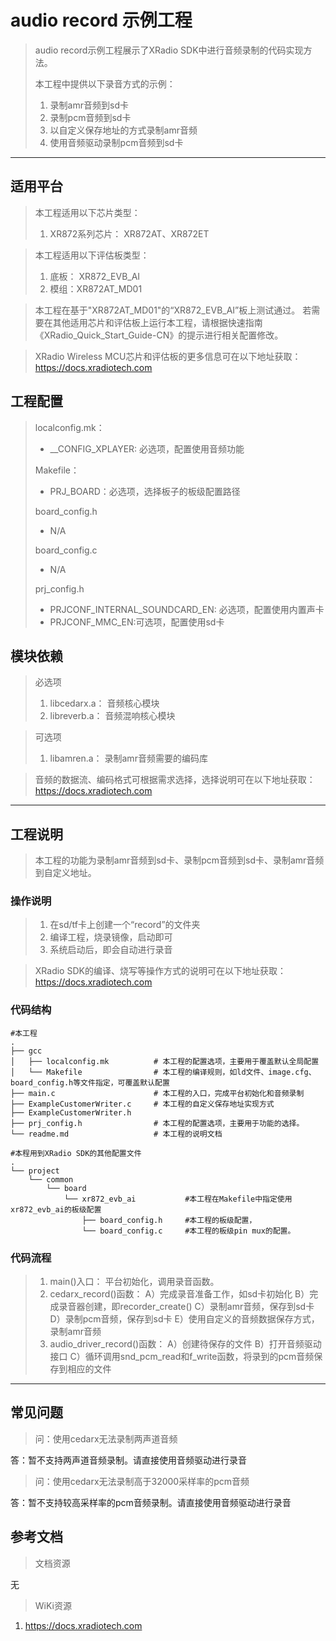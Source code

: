 # audio record 示例工程

> audio record示例工程展示了XRadio SDK中进行音频录制的代码实现方法。
>
> 本工程中提供以下录音方式的示例：
> 1. 录制amr音频到sd卡
> 2. 录制pcm音频到sd卡
> 3. 以自定义保存地址的方式录制amr音频
> 4. 使用音频驱动录制pcm音频到sd卡

---

## 适用平台

> 本工程适用以下芯片类型：
>
> 1. XR872系列芯片： XR872AT、XR872ET

> 本工程适用以下评估板类型：
> 1. 底板： XR872_EVB_AI
> 2. 模组：XR872AT_MD01

> 本工程在基于"XR872AT_MD01"的“XR872_EVB_AI”板上测试通过。
> 若需要在其他适用芯片和评估板上运行本工程，请根据快速指南《XRadio_Quick_Start_Guide-CN》的提示进行相关配置修改。

> XRadio Wireless MCU芯片和评估板的更多信息可在以下地址获取：
> https://docs.xradiotech.com

## 工程配置

> localconfig.mk：
> * __CONFIG_XPLAYER: 必选项，配置使用音频功能
>
> Makefile：
> * PRJ_BOARD：必选项，选择板子的板级配置路径
>
> board_config.h
> * N/A
>
> board_config.c
> * N/A
>
> prj_config.h
> * PRJCONF_INTERNAL_SOUNDCARD_EN: 必选项，配置使用内置声卡
> * PRJCONF_MMC_EN:可选项，配置使用sd卡

## 模块依赖

> 必选项
> 1. libcedarx.a： 音频核心模块
> 2. libreverb.a： 音频混响核心模块

> 可选项
>
> 1. libamren.a： 录制amr音频需要的编码库

> 音频的数据流、编码格式可根据需求选择，选择说明可在以下地址获取：
> https://docs.xradiotech.com

---

## 工程说明

> 本工程的功能为录制amr音频到sd卡、录制pcm音频到sd卡、录制amr音频到自定义地址。

### 操作说明

> 1. 在sd/tf卡上创建一个“record”的文件夹
> 2. 编译工程，烧录镜像，启动即可
> 3. 系统启动后，即会自动进行录音

> XRadio SDK的编译、烧写等操作方式的说明可在以下地址获取：
> https://docs.xradiotech.com


### 代码结构
```
#本工程
.
├── gcc
│   ├── localconfig.mk          # 本工程的配置选项，主要用于覆盖默认全局配置
│   └── Makefile                # 本工程的编译规则，如ld文件、image.cfg、board_config.h等文件指定，可覆盖默认配置
├── main.c                      # 本工程的入口，完成平台初始化和音频录制
├── ExampleCustomerWriter.c     # 本工程的自定义保存地址实现方式
├── ExampleCustomerWriter.h
├── prj_config.h                # 本工程的配置选项，主要用于功能的选择。
└── readme.md                   # 本工程的说明文档

#本程用到XRadio SDK的其他配置文件
.
└── project
    └── common
        └── board
            └── xr872_evb_ai           #本工程在Makefile中指定使用xr872_evb_ai的板级配置
                ├── board_config.h     #本工程的板级配置，
                └── board_config.c     #本工程的板级pin mux的配置。
```
### 代码流程

> 1. main()入口： 平台初始化，调用录音函数。
> 2. cedarx_record()函数：
> A）完成录音准备工作，如sd卡初始化
> B）完成录音器创建，即recorder_create()
> C）录制amr音频，保存到sd卡
> D）录制pcm音频，保存到sd卡
> E）使用自定义的音频数据保存方式，录制amr音频
> 2. audio_driver_record()函数：
> A）创建待保存的文件
> B）打开音频驱动接口
> C）循环调用snd_pcm_read和f_write函数，将录到的pcm音频保存到相应的文件
---


## 常见问题

> 问：使用cedarx无法录制两声道音频

答：暂不支持两声道音频录制。请直接使用音频驱动进行录音

> 问：使用cedarx无法录制高于32000采样率的pcm音频

答：暂不支持较高采样率的pcm音频录制。请直接使用音频驱动进行录音

## 参考文档

> 文档资源

无

> WiKi资源

1. https://docs.xradiotech.com
